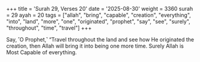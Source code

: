 +++
title = 'Surah 29, Verses 20'
date = '2025-08-30'
weight = 3360
surah = 29
ayah = 20
tags = ["allah", "bring", "capable", "creation", "everything", "into", "land", "more", "one", "originated", "prophet", "say", "see", "surely", "throughout", "time", "travel"]
+++

Say, ˹O Prophet,˺ “Travel throughout the land and see how He originated the creation, then Allah will bring it into being one more time. Surely Allah is Most Capable of everything.